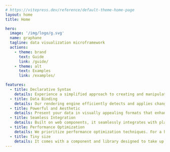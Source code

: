 ```yaml
---
# https://vitepress.dev/reference/default-theme-home-page
layout: home
title: Home

hero:
  image: '/img/logo/g.svg'
  name: graphane
  tagline: data visualization microframework
  actions:
    - theme: brand
      text: Guide
      link: /guide/
    - theme: alt
      text: Examples
      link: /examples/

features:
  - title: Declarative Syntax
    details: Experience a simplified approach to creating and manipulating powerful graphs. With our intuitive templating directives, you can reduce the learning curve and increase productivity effortlessly.
  - title: Data Binding
    details: Our rendering engine efficiently detects and applies changes to the graphical representation by utilizing proxies. Stay in sync with data updates and ensure seamless visual updates.
  - title: Powerful and Aesthetic
    details: Present your data in visually appealing formats that enhance viewer comprehension. Display complex information quickly and focus your efforts on presenting aesthetically information.
  - title: Seamless Integration
    details: Built on web components, it seamlessly integrates with plain HTML and popular web frameworks like React, Angular, Vue, or Svelte. Enjoy a smooth integration process without any hassle.
  - title: Performance Optimization
    details: We prioritize performance optimization techniques. For a high-performance solution, benefit from efficient rendering algorithms, element reuse, and more.
  - title: Tiny size
    details: It comes with a component and library designed to take up minimal footprint. Its compact design ensures a fast and smooth download experience.<br/>It is a microframework.
---
```

